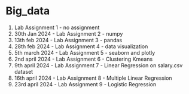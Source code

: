 # Big_data
1. Lab Assignment 1 - no assignment
2. 30th Jan 2024 - Lab Assignment 2 - numpy
3. 13th feb 2024 - Lab Assignment 3 - pandas
4. 28th feb 2024 - Lab Assignment 4 - data visualization
5. 5th march 2024 - Lab Assignment 5 - seaborn and plotly
6. 2nd april 2024 - Lab Assignment 6 - Clustering Kmeans
7. 9th april 2024 - Lab Assignment 7 - Linear Regression on salary.csv dataset
8. 16th april 2024 - Lab Assignment 8 - Multiple Linear Regression
9. 23rd april 2024 - Lab Assignment 9 - Logistic Regression
